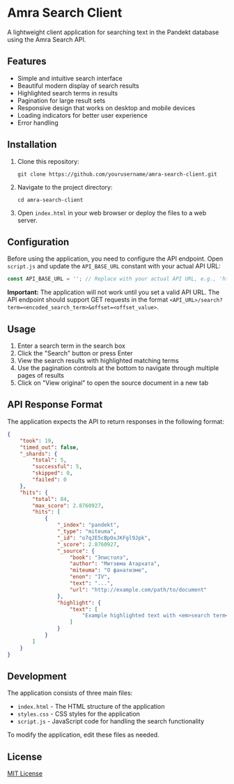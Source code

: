# Amra Search Client

A lightweight client application for searching text in the Pandekt database using the Amra Search API.

## Features

- Simple and intuitive search interface
- Beautiful modern display of search results
- Highlighted search terms in results
- Pagination for large result sets
- Responsive design that works on desktop and mobile devices
- Loading indicators for better user experience
- Error handling

## Installation

1. Clone this repository:
   ```
   git clone https://github.com/yourusername/amra-search-client.git
   ```

2. Navigate to the project directory:
   ```
   cd amra-search-client
   ```

3. Open `index.html` in your web browser or deploy the files to a web server.

## Configuration

Before using the application, you need to configure the API endpoint. Open `script.js` and update the `API_BASE_URL` constant with your actual API URL:

```javascript
const API_BASE_URL = ''; // Replace with your actual API URL, e.g., 'https://api.example.com'
```

**Important:** The application will not work until you set a valid API URL. The API endpoint should support GET requests in the format `<API_URL>/search?term=<encoded_search_term>&offset=<offset_value>`.

## Usage

1. Enter a search term in the search box
2. Click the "Search" button or press Enter
3. View the search results with highlighted matching terms
4. Use the pagination controls at the bottom to navigate through multiple pages of results
5. Click on "View original" to open the source document in a new tab

## API Response Format

The application expects the API to return responses in the following format:

```json
{
    "took": 19,
    "timed_out": false,
    "_shards": {
        "total": 5,
        "successful": 5,
        "skipped": 0,
        "failed": 0
    },
    "hits": {
        "total": 84,
        "max_score": 2.8760927,
        "hits": [
            {
                "_index": "pandekt",
                "_type": "miteuma",
                "_id": "o7qJE5cBpOxJKFgl9Jpk",
                "_score": 2.8760927,
                "_source": {
                    "book": "Эпистолэ",
                    "author": "Митэвма Атархата",
                    "miteuma": "О фанатизме",
                    "enon": "IV",
                    "text": "...",
                    "url": "http://example.com/path/to/document"
                },
                "highlight": {
                    "text": [
                        "Example highlighted text with <em>search term</em> emphasized"
                    ]
                }
            }
        ]
    }
}
```

## Development

The application consists of three main files:

- `index.html` - The HTML structure of the application
- `styles.css` - CSS styles for the application
- `script.js` - JavaScript code for handling the search functionality

To modify the application, edit these files as needed.

## License

[MIT License](LICENSE)

